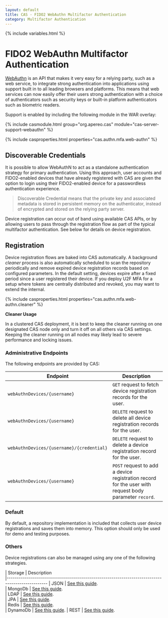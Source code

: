 ```yaml
---
layout: default
title: CAS - FIDO2 WebAuthn Multifactor Authentication
category: Multifactor Authentication
---
```


{% include variables.html %}

# FIDO2 WebAuthn Multifactor Authentication

[WebAuthn](https://webauthn.io/) is an API that makes it very easy 
for a relying party, such as a web service, to integrate strong 
authentication into applications using support built in to all leading browsers and platforms. This means 
that web services can now easily offer their users strong authentication with a choice of authenticators 
such as security keys or built-in platform authenticators such as biometric readers.

Support is enabled by including the following module in the WAR overlay:

{% include casmodule.html group="org.apereo.cas" module="cas-server-support-webauthn" %}

{% include casproperties.html properties="cas.authn.mfa.web-authn" %}

## Discoverable Credentials

It is possible to allow WebAuthN to act as a standalone authentication strategy for primary authentication. Using this approach,
user accounts and FIDO2-enabled devices that have already registered with 
CAS are given the option to login using their FIDO2-enabled device for a passwordless authentication experience.

> Discoverable Credential means that the private key and associated metadata is stored in persistent 
memory on the authenticator, instead of encrypted and stored on the relying party server. 

Device registration can occur out of band using available CAS APIs, or by allowing users to pass through the registration flow
as part of the typical multifactor authentication. See below for details on device registration.

## Registration

Device registration flows are baked into CAS automatically. A background 
*cleaner* process is also automatically scheduled to scan the 
repository periodically and remove expired device registration records 
based on configured parameters. In the default setting, devices
expire after a fixed period since a user registered their device. If you deploy U2F
MFA for a setup where tokens are centrally distributed and revoked, 
you may want to extend the internal.

{% include casproperties.html properties="cas.authn.mfa.web-authn.cleaner" %}

<div class="alert alert-warning"><strong>Cleaner Usage</strong><p>In a clustered CAS deployment, it is best to keep 
the cleaner running on one designated CAS node only and turn it off on all others via CAS settings. Keeping the cleaner running 
on all nodes may likely lead to severe performance and locking issues.</p></div>

### Administrative Endpoints

The following endpoints are provided by CAS:
 
| Endpoint                                      | Description
|-----------------------------------------------|----------------------------------------------------------------------------
| `webAuthnDevices/{username}`                  | `GET` request to fetch device registration records for the user.
| `webAuthnDevices/{username}`                  | `DELETE` request to delete all device registration records for the user.
| `webAuthnDevices/{username}/{credential}`     | `DELETE` request to delete a device registration record for the user.
| `webAuthnDevices/{username}` | `POST` request to add a device registration record for the user with request body parameter `record`.

### Default

By default, a repository implementation is included that collects 
user device registrations and saves them into memory.
This option should only be used for demo and testing purposes.

### Others

Device registrations can also be managed using any one of the following strategies.

| Storage          | Description                                         
|--------------------------------------------------------------------------------------------------
| JSON     | [See this guide](FIDO2-WebAuthn-Authentication-Registration-JSON.html).  
| MongoDb     | [See this guide](FIDO2-WebAuthn-Authentication-Registration-MongoDb.html).  
| LDAP     | [See this guide](FIDO2-WebAuthn-Authentication-Registration-LDAP.html).  
| JPA     | [See this guide](FIDO2-WebAuthn-Authentication-Registration-JPA.html).  
| Redis     | [See this guide](FIDO2-WebAuthn-Authentication-Registration-Redis.html).  
| DynamoDb     | [See this guide](FIDO2-WebAuthn-Authentication-Registration-DynamoDb.html).
| REST     | [See this guide](FIDO2-WebAuthn-Authentication-Registration-Rest.html).


